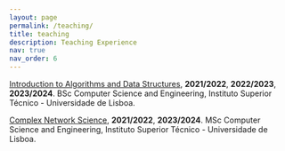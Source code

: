 ```yaml
---
layout: page
permalink: /teaching/
title: teaching
description: Teaching Experience
nav: true
nav_order: 6
---
```


[Introduction to Algorithms and Data Structures](https://fenix.tecnico.ulisboa.pt/disciplinas/IAED/2022-2023/2-semestre), <strong>2021/2022</strong>, <strong>2022/2023</strong>, <strong>2023/2024</strong>. BSc Computer Science and Engineering, Instituto Superior Técnico - Universidade de Lisboa.

[Complex Network Science](https://fenix.tecnico.ulisboa.pt/disciplinas/ARC11/2024-2025/1-semestre), <strong>2021/2022</strong>, <strong>2023/2024</strong>. MSc Computer Science and Engineering, Instituto Superior Técnico - Universidade de Lisboa.

